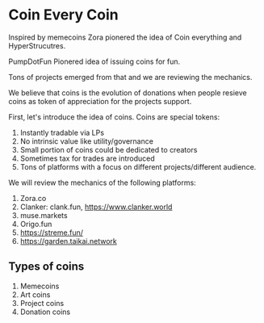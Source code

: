 # Coin Every Coin


Inspired by memecoins Zora pionered the idea of Coin everything and HyperStrucutres.

PumpDotFun Pionered idea of issuing coins for fun.

Tons of projects emerged from that and we are reviewing the mechanics.

We believe that coins is the evolution of donations when people resieve coins as token of appreciation for the projects support.

First, let's introduce the idea of coins. Coins are special tokens:
1. Instantly tradable via LPs
2. No intrinsic value like utility/governance
3. Small portion of coins could be dedicated to creators
4. Sometimes tax for trades are introduced
5. Tons of platforms with a focus on different projects/different audience.

We will review the mechanics of the following platforms:
1. Zora.co
2. Clanker: clank.fun, https://www.clanker.world
3. muse.markets
4. Origo.fun
5. https://streme.fun/
6. https://garden.taikai.network

## Types of coins

1. Memecoins
2. Art coins
3. Project coins
4. Donation coins